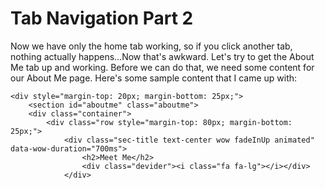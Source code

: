 # Tab Navigation Part 2

Now we have only the home tab working, so if you click another tab, nothing actually happens...Now that's awkward.  Let's try to get the About Me tab up and working.  Before we can do that, we need some content for our About Me page.  Here's some sample content that I came up with:

```
<div style="margin-top: 20px; margin-bottom: 25px;">
    <section id="aboutme" class="aboutme">
    <div class="container">
        <div class="row style="margin-top: 80px; margin-bottom: 25px;">
            <div class="sec-title text-center wow fadeInUp animated" data-wow-duration="700ms">
                <h2>Meet Me</h2>
                <div class="devider"><i class="fa fa-lg"></i></div>
            </div>
            
            
    
```



